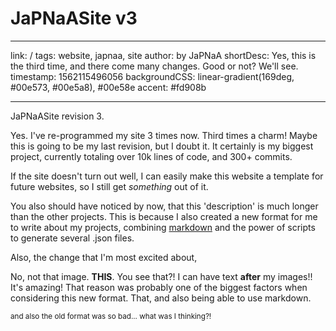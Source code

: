 # JaPNaASite v3

---

link: /
tags: website, japnaa, site
author: by JaPNaA
shortDesc: Yes, this is the third time, and there come many changes. Good or not? We'll see.
timestamp: 1562115496056
backgroundCSS: linear-gradient(169deg, #00e573, #00e5a8), #00e58e
accent: #fd908b

---

JaPNaASite revision 3.

Yes. I've re-programmed my site 3 times now. Third times a charm! Maybe this is going to be my last revision, but I doubt it. It certainly is my biggest project, currently totaling over 10k lines of code, and 300+ commits.

If the site doesn't turn out well, I can easily make this website a template for future websites, so I still get _something_ out of it.

You also should have noticed by now, that this 'description' is much longer than the other projects. This is because I also created a new format for me to write about my projects, combining [markdown](https://en.wikipedia.org/wiki/Markdown) and the power of scripts to generate several .json files.

Also, the change that I'm most excited about,

<!img src=/Thingy_2019/0p/JaPNaASiteV3.png --"A screenshot of the landing page">

No, not that image. **THIS**. You see that?! I can have text **after** my images!! It's amazing! That reason was probably one of the biggest factors when considering this new format. That, and also being able to use markdown.

<small> and also the old format was so bad... what was I thinking?! </small>
